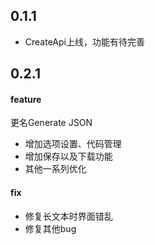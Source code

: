 ## 0.1.1
- CreateApi上线，功能有待完善

## 0.2.1
#### feature
更名Generate JSON
- 增加选项设置、代码管理
- 增加保存以及下载功能
- 其他一系列优化

#### fix
- 修复长文本时界面错乱
- 修复其他bug